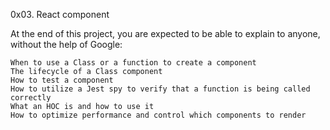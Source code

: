 0x03. React component

At the end of this project, you are expected to be able to explain to anyone, without the help of Google:

    When to use a Class or a function to create a component
    The lifecycle of a Class component
    How to test a component
    How to utilize a Jest spy to verify that a function is being called correctly
    What an HOC is and how to use it
    How to optimize performance and control which components to render

